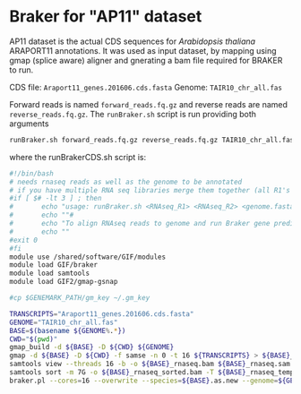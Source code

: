 # Braker for "AP11" dataset

AP11 dataset is the actual CDS sequences for _Arabidopsis thaliana_ ARAPORT11 annotations. It was used as input dataset, by mapping using gmap (splice aware) aligner and gnerating a bam file required for BRAKER to run.

CDS file: `Araport11_genes.201606.cds.fasta` 
Genome: `TAIR10_chr_all.fas`


Forward reads is named `forward_reads.fq.gz` and reverse reads are named `reverse_reads.fq.gz`. The `runBraker.sh` script is run providing both arguments

```bash
runBraker.sh forward_reads.fq.gz reverse_reads.fq.gz TAIR10_chr_all.fas
```


where the runBrakerCDS.sh script is:

```bash
#!/bin/bash
# needs rnaseq reads as well as the genome to be annotated
# if you have multiple RNA seq libraries merge them together (all R1's and all R2's seperately)
#if [ $# -lt 3 ] ; then
#       echo "usage: runBraker.sh <RNAseq_R1> <RNAseq_R2> <genome.fasta>"
#       echo ""#
#       echo "To align RNAseq reads to genome and run Braker gene prediction program"
#       echo ""
#exit 0
#fi
module use /shared/software/GIF/modules
module load GIF/braker
module load samtools
module load GIF2/gmap-gsnap

#cp $GENEMARK_PATH/gm_key ~/.gm_key

TRANSCRIPTS="Araport11_genes.201606.cds.fasta"
GENOME="TAIR10_chr_all.fas"
BASE=$(basename ${GENOME%.*})
CWD="$(pwd)"
gmap_build -d ${BASE} -D ${CWD} ${GENOME}
gmap -d ${BASE} -D ${CWD} -f samse -n 0 -t 16 ${TRANSCRIPTS} > ${BASE}_rnaseq.sam 2> gmap.log
samtools view --threads 16 -b -o ${BASE}_rnaseq.bam ${BASE}_rnaseq.sam
samtools sort -m 7G -o ${BASE}_rnaseq_sorted.bam -T ${BASE}_rnaseq_temp --threads 16 ${BASE}_rnaseq.bam
braker.pl --cores=16 --overwrite --species=${BASE}.as.new --genome=${GENOME} --bam=${BASE}_rnaseq_sorted.bam --gff3
```

